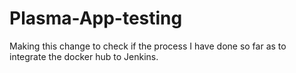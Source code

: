 # Plasma-App-testing
Making this change to check if the process I have done so far as to integrate the docker hub to Jenkins.
